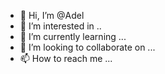 - 👋 Hi, I’m @Adel
- 👀 I’m interested in ..
- 🌱 I’m currently learning ...
- 💞️ I’m looking to collaborate on ...
- 📫 How to reach me ...
